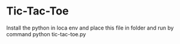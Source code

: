 # Tic-Tac-Toe
Install the python in loca env and place this file in folder and run by command python tic-tac-toe.py
